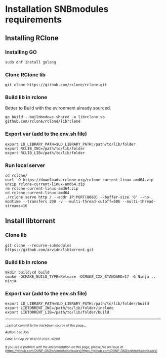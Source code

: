 # Installation SNBmodules requirements

## Installing RClone
### Installing GO
```
sudo dnf install golang
```
### Clone RClone lib
```
git clone https://github.com/rclone/rclone.git
```
### Build lib in rclone
Better to Build with the evironment already sourced.
```
go build --buildmode=c-shared -o librclone.so github.com/rclone/rclone/librclone
```
### Export var (add to the env.sh file)
```
export LD_LIBRARY_PATH=$LD_LIBRARY_PATH:/path/to/lib/folder
export RCLIB_INC=/path/to/lib/folder
export RCLIB_LIB=/path/to/lib/folder
```
### Run local server
```
cd rclone/
curl -O https://downloads.rclone.org/rclone-current-linux-amd64.zip
unzip rclone-current-linux-amd64.zip
rm rclone-current-linux-amd64.zip
cd rclone-current-linux-amd64
./rclone serve http / --addr IP:PORT(8080) --buffer-size '0' --no-modtime --transfers 200 -v --multi-thread-cutoff=50G --multi-thread-streams=16
```

## Install libtorrent
### Clone lib
```
git clone --recurse-submodules https://github.com/arvidn/libtorrent.git
```
### Build lib in rclone
```
mkdir build;cd build
cmake -DCMAKE_BUILD_TYPE=Release -DCMAKE_CXX_STANDARD=17 -G Ninja ..
ninja
```
### Export var (add to the env.sh file)
```
export LD_LIBRARY_PATH=$LD_LIBRARY_PATH:/path/to/lib/folder/build
export LIBTORRENT_INC=/path/to/lib/folder/include
export LIBTORRENT_LIB=/path/to/lib/folder/build
```

-----

<font size="1">
_Last git commit to the markdown source of this page:_


_Author: Leo Joly_

_Date: Fri Sep 22 18:12:31 2023 +0200_

_If you see a problem with the documentation on this page, please file an Issue at [https://github.com/DUNE-DAQ/snbmodules/issues](https://github.com/DUNE-DAQ/snbmodules/issues)_
</font>

